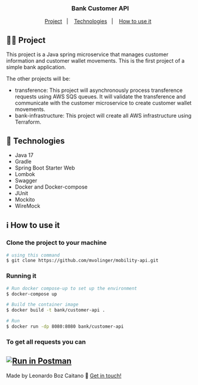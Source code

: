 <h3 align="center"> 
	Bank Customer API
</h3>

<p align="center">
  <a href="#woman_technologist-project">Project</a>&nbsp;&nbsp;&nbsp;|&nbsp;&nbsp;&nbsp;
  <a href="#mag_right-technologies">Technologies</a>&nbsp;&nbsp;&nbsp;|&nbsp;&nbsp;&nbsp;
  <a href="#information_source-how-to-use-it">How to use it</a>&nbsp;&nbsp;&nbsp;
</p>

## :woman_technologist: Project

This project is a Java spring microservice that manages customer information and customer wallet movements. This is the first project of a simple bank application.

The other projects will be:
- transference: This project will asynchronously process transference requests using AWS SQS queues. It will validate the transference and communicate with the customer microservice to create customer wallet movements.
- bank-infrastructure: This project will create all AWS infrastructure using Terraform.

## :mag_right: Technologies

- Java 17
- Gradle
- Spring Boot Starter Web
- Lombok
- Swagger
- Docker and Docker-compose
- JUnit
- Mockito
- WireMock

## :information_source: How to use it

### Clone the project to your machine
```bash
# using this command
$ git clone https://github.com/mvolinger/mobility-api.git
```

### Running it
```bash
# Run docker compose-up to set up the environment
$ docker-compose up

# Build the container image
$ docker build -t bank/customer-api .

# Run
$ docker run -dp 8080:8080 bank/customer-api
```

### To get all requests you can
[![Run in Postman](https://run.pstmn.io/button.svg)](https://app.getpostman.com/run-collection/8824516-c08886ab-1caf-43a0-b8b6-428ae4097050?action=collection%2Ffork&collection-url=entityId%3D8824516-c08886ab-1caf-43a0-b8b6-428ae4097050%26entityType%3Dcollection%26workspaceId%3D1e44a8e7-20a7-439f-9475-1a08fb462b0f)
---

Made by Leonardo Boz Caitano :wave: [Get in touch!](https://github.com/LeonardoBozCaitano/)